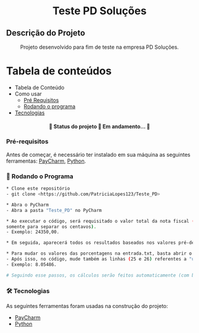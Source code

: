 <h1 align="center">Teste PD Soluções</h1>

## Descrição do Projeto
<p align="center">Projeto desenvolvido para fim de teste na empresa PD Soluções.</p>

Tabela de conteúdos
=================
<!--ts-->
   * Tabela de Conteúdo
   * Como usar
      * [Pré Requisitos](#pre-requisitos)
      * [Rodando o programa](#Rodando-o-programa)
   * [Tecnologias](#tecnologias)
<!--te-->


<h4 align="center"> 
	🚧  Status do projeto 🚀 Em andamento...  🚧
</h4>



### Pré-requisitos

Antes de começar, é necessário ter instalado em sua máquina as seguintes ferramentas:
[PayCharm](https://www.jetbrains.com/pycharm/), [Python](https://www.python.org/downloads/). 

### 🎲 Rodando o Programa 

```bash
* Clone este repositório
- git clone <https://github.com/PatriciaLopes123/Teste_PD>

* Abra o PyCharm 
- Abra a pasta "Teste_PD" no PyCharm 

* Ao executar o código, será requisitado o valor total da nota fiscal (coloque números inteiros, vírgula
somente para separar os centavos).
- Exemplo: 24350,00.

* Em seguida, aparecerá todos os resultados baseados nos valores pré-determinados no código e na entrada.txt  

* Para mudar os valores das porcentagens na entrada.txt, basta abrir o arquivo e mudar os valores (pode-se colocar vírgulas e demais símbolos, se necesário)
- Após isso, no código, mude também as linhas (25 e 26) referentes a "uniaoPorcentagem" e "municipioPorcentagem" para os mesmos valores estipulados na entrada.txt (porém, use apenas "ponto" para separar as casas decimais)
- Exemplo: 8.05486.

# Seguindo esse passos, os cálculos serão feitos automaticamente (com bae nos nas fórmulas definidas) 
```

### 🛠 Tecnologias

As seguintes ferramentas foram usadas na construção do projeto:

- [PayCharm](https://www.jetbrains.com/pycharm/)
- [Python](https://www.python.org/downloads/)
